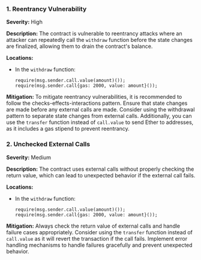 ### 1. **Reentrancy Vulnerability**

**Severity:**
High

**Description:**
The contract is vulnerable to reentrancy attacks where an attacker can repeatedly call the `withdraw` function before the state changes are finalized, allowing them to drain the contract's balance.

**Locations:**

- In the `withdraw` function:
  ```solidity
  require(msg.sender.call.value(amount)());
  require(msg.sender.call{gas: 2000, value: amount}());
  ```

**Mitigation:**
To mitigate reentrancy vulnerabilities, it is recommended to follow the checks-effects-interactions pattern. Ensure that state changes are made before any external calls are made. Consider using the withdrawal pattern to separate state changes from external calls. Additionally, you can use the `transfer` function instead of `call.value` to send Ether to addresses, as it includes a gas stipend to prevent reentrancy. 

### 2. **Unchecked External Calls**

**Severity:**
Medium

**Description:**
The contract uses external calls without properly checking the return value, which can lead to unexpected behavior if the external call fails.

**Locations:**

- In the `withdraw` function:
  ```solidity
  require(msg.sender.call.value(amount)());
  require(msg.sender.call{gas: 2000, value: amount}());
  ```

**Mitigation:**
Always check the return value of external calls and handle failure cases appropriately. Consider using the `transfer` function instead of `call.value` as it will revert the transaction if the call fails. Implement error handling mechanisms to handle failures gracefully and prevent unexpected behavior.
